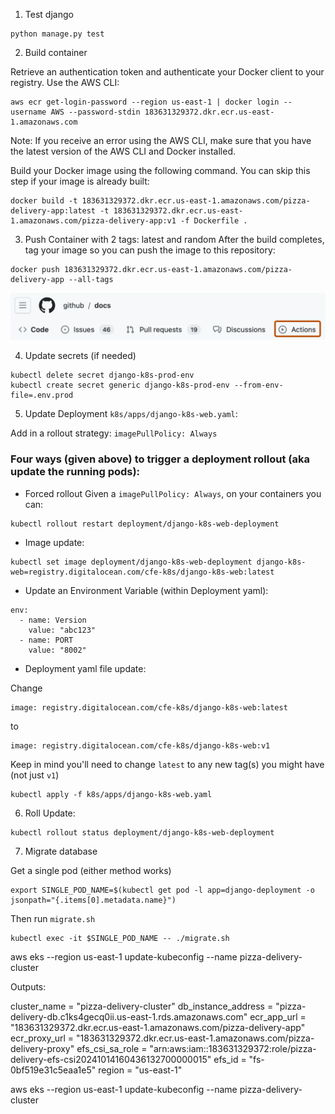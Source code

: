 1. Test django

```
python manage.py test
```

2. Build container

Retrieve an authentication token and authenticate your Docker client to your registry. Use the AWS CLI:

```
aws ecr get-login-password --region us-east-1 | docker login --username AWS --password-stdin 183631329372.dkr.ecr.us-east-1.amazonaws.com
```

Note: If you receive an error using the AWS CLI, make sure that you have the latest version of the AWS CLI and Docker installed.

Build your Docker image using the following command. You can skip this step if your image is already built:

```
docker build -t 183631329372.dkr.ecr.us-east-1.amazonaws.com/pizza-delivery-app:latest -t 183631329372.dkr.ecr.us-east-1.amazonaws.com/pizza-delivery-app:v1 -f Dockerfile .

```

3. Push Container with 2 tags: latest and random After the build completes, tag your image so you can push the image to this repository:

```
docker push 183631329372.dkr.ecr.us-east-1.amazonaws.com/pizza-delivery-app --all-tags
```

![alt text](image.png)

4. Update secrets (if needed)

```
kubectl delete secret django-k8s-prod-env
kubectl create secret generic django-k8s-prod-env --from-env-file=.env.prod

```

5. Update Deployment `k8s/apps/django-k8s-web.yaml`:

Add in a rollout strategy:
`imagePullPolicy: Always`


### Four ways (given above) to trigger a deployment rollout (aka update the running pods):
- Forced rollout
Given a `imagePullPolicy: Always`, on your containers you can:

```
kubectl rollout restart deployment/django-k8s-web-deployment
```

- Image update:
```
kubectl set image deployment/django-k8s-web-deployment django-k8s-web=registry.digitalocean.com/cfe-k8s/django-k8s-web:latest
```

- Update an Environment Variable (within Deployment yaml):

```
env:
  - name: Version
    value: "abc123"
  - name: PORT
    value: "8002"
```

- Deployment yaml file update:

Change 
```
image: registry.digitalocean.com/cfe-k8s/django-k8s-web:latest
```
to
```
image: registry.digitalocean.com/cfe-k8s/django-k8s-web:v1 
```
Keep in mind you'll need to change `latest` to any new tag(s) you might have (not just `v1`)
```
kubectl apply -f k8s/apps/django-k8s-web.yaml
```


6. Roll Update:
```
kubectl rollout status deployment/django-k8s-web-deployment
```
7. Migrate database

Get a single pod (either method works)

```
export SINGLE_POD_NAME=$(kubectl get pod -l app=django-deployment -o jsonpath="{.items[0].metadata.name}")
```


Then run `migrate.sh` 

```
kubectl exec -it $SINGLE_POD_NAME -- ./migrate.sh
```



aws eks --region us-east-1 update-kubeconfig --name pizza-delivery-cluster


Outputs:

cluster_name = "pizza-delivery-cluster"
db_instance_address = "pizza-delivery-db.c1ks4gecq0ii.us-east-1.rds.amazonaws.com"
ecr_app_url = "183631329372.dkr.ecr.us-east-1.amazonaws.com/pizza-delivery-app"
ecr_proxy_url = "183631329372.dkr.ecr.us-east-1.amazonaws.com/pizza-delivery-proxy"
efs_csi_sa_role = "arn:aws:iam::183631329372:role/pizza-delivery-efs-csi20241014160436132700000015"
efs_id = "fs-0bf519e31c5eaa1e5"
region = "us-east-1"

aws eks --region us-east-1 update-kubeconfig --name pizza-delivery-cluster